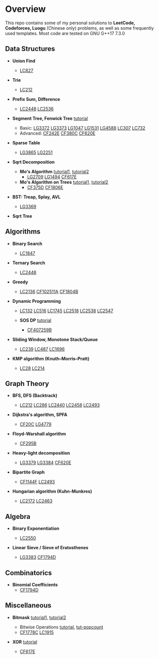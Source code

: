 # Overview
This repo contains some of my personal solutions to  **LeetCode, Codeforces, Luogu** (Chinese only) problems, as well as some frequently used templates. Most code are tested on GNU G++17 7.3.0

## Data Structures

- **Union Find**
  - [LC827](https://leetcode.com/problems/making-a-large-island/)

- **Trie**
  - [LC212](https://leetcode.com/problems/word-search-ii/)

- **Prefix Sum, Difference**
  - [LC2448](https://leetcode.com/problems/minimum-cost-to-make-array-equal/)
    [LC2536](https://leetcode.com/problems/increment-submatrices-by-one/)

- **Segment Tree, Fenwick Tree** [tutorial](https://codeforces.com/blog/entry/18051)
  - Basic: [LG3372](https://www.luogu.com.cn/problem/P3372)
    [LG3373](https://www.luogu.com.cn/problem/P3373)
    [LG1047](https://www.luogu.com.cn/problem/P1047)
    [LG1531](https://www.luogu.com.cn/problem/P1531)
    [LG4588](https://www.luogu.com.cn/problem/P4588)
    [LC307](https://leetcode.com/problems/range-sum-query-mutable/)
    [LC732](https://leetcode.com/problems/my-calendar-iii/)
  - Advanced: [CF242E](https://codeforces.com/problemset/problem/242/E)
    [CF380C](https://codeforces.com/contest/380/problem/C)
    [CF620E](https://codeforces.com/problemset/problem/620/E)

- **Sparse Table**
  - [LG3865](https://www.luogu.com.cn/problem/P3865)
  [LG2251](https://www.luogu.com.cn/problem/P2251)

- **Sqrt Decomposition**
  - **Mo's Algorithm**
    [tutorial1](https://cp-algorithms.com/data_structures/sqrt_decomposition.html#mos-algorithm),
    [tutorial2](https://codeforces.com/blog/entry/72690)
    - [LG2709](https://www.luogu.com.cn/problem/P2709)
      [LG1494](https://www.luogu.com.cn/problem/P1494)
      [CF617E](https://codeforces.com/problemset/problem/617/E)
  - **Mo's Algorithm on Trees**
    [tutorial1](https://codeforces.com/blog/entry/43230),
    [tutorial2](https://codeforces.com/blog/entry/68271)
    - [CF375D](https://codeforces.com/problemset/problem/375/D)
      [CF1806E](https://codeforces.com/contest/1806/problem/E)

- **BST: Treap, Splay, AVL**
  - [LG3369](https://www.luogu.com.cn/problem/solution/P3369)

- **Sqrt Tree**

## Algorithms

- **Binary Search**
  - [LC1847](https://leetcode.com/problems/closest-room/)

- **Ternary Search**
  - [LC2448](https://leetcode.com/problems/minimum-cost-to-make-array-equal/)

- **Greedy**
  - [LC2136](https://leetcode.com/problems/earliest-possible-day-of-full-bloom/)
  [CF102511A](https://codeforces.com/problemset/gymProblem/102511/A)
  [CF1804B](https://codeforces.com/problemset/problem/1804/B)

- **Dynamic Programming**
  - [LC132](https://leetcode.com/problems/palindrome-partitioning-ii/)
    [LC516](https://leetcode.com/problems/longest-palindromic-subsequence/)
    [LC1745](https://leetcode.com/problems/palindrome-partitioning-iv/)
    [LC2518](https://leetcode.com/problems/number-of-great-partitions/)
    [LC2538](https://leetcode.com/problems/difference-between-maximum-and-minimum-price-sum/)
    [LC2547](https://leetcode.com/problems/minimum-cost-to-split-an-array/)
    
  - **SOS DP** [tutorial](https://codeforces.com/blog/entry/45223)
    - [CF407259B](https://codeforces.com/gym/407259/problem/B)

- **Sliding Window, Monotone Stack/Queue**
  - [LC239](https://leetcode.com/problems/sliding-window-maximum/)
    [LC487](https://leetcode.com/problems/max-consecutive-ones-ii/)
    [LC1696](https://leetcode.com/problems/jump-game-vi/)

- **KMP algorithm (Knuth–Morris–Pratt)**
  - [LC28](https://leetcode.com/problems/find-the-index-of-the-first-occurrence-in-a-string/)
    [LC214](https://leetcode.com/problems/shortest-palindrome/)

## Graph Theory

- **BFS, DFS (Backtrack)**
  - [LC212](https://leetcode.com/problems/word-search-ii/) 
    [LC286](https://leetcode.com/problems/walls-and-gates/)
    [LC2440](https://leetcode.com/problems/create-components-with-same-value/)
    [LC2458](https://leetcode.com/problems/height-of-binary-tree-after-subtree-removal-queries/)
    [LC2493](https://leetcode.com/problems/divide-nodes-into-the-maximum-number-of-groups/)

- **Dijkstra's algorithm, SPFA**
  - [CF20C](https://codeforces.com/problemset/problem/20/C)
    [LG4779](https://www.luogu.com.cn/problem/P4779)

- **Floyd-Warshall algorithm**
  - [CF295B](https://codeforces.com/problemset/problem/295/B)

- **Heavy-light decomposition**
  - [LG3379](https://www.luogu.com.cn/problem/P3379)
    [LG3384](https://www.luogu.com.cn/problem/P3384)
    [CF620E](https://codeforces.com/problemset/problem/620/E)

- **Bipartite Graph**
  - [CF1144F](https://codeforces.com/problemset/problem/1144/F) 
    [LC2493](https://leetcode.com/problems/divide-nodes-into-the-maximum-number-of-groups/)

- **Hungarian algorithm (Kuhn-Munkres)**
  - [LC2172](https://leetcode.com/problems/maximum-and-sum-of-array/)
    [LC2463](https://leetcode.com/problems/minimum-total-distance-traveled/)

## Algebra

- **Binary Exponentiation**
  - [LC2550](https://leetcode.com/problems/count-collisions-of-monkeys-on-a-polygon/)

- **Linear Sieve / Sieve of Eratosthenes**
  - [LG3383](https://www.luogu.com.cn/problem/P3383)
    [CF1794D](https://codeforces.com/problemset/problem/1794/D)

## Combinatorics

- **Binomial Coefficients**
  - [CF1794D](https://codeforces.com/problemset/problem/1794/D)

## Miscellaneous

- **Bitmask**
  [tutorial1](https://www.topcoder.com/thrive/articles/A%20bit%20of%20fun:%20fun%20with%20bits),
  [tutorial2](https://codeforces.com/blog/entry/81516)
  - Bitwise Operations
    [tutorial](https://codeforces.com/blog/entry/73490),
    [tut-popcount](https://codeforces.com/blog/entry/13134)
  - [CF1778C](https://codeforces.com/problemset/problem/1778/C)
    [LC1915](https://leetcode.com/problems/number-of-wonderful-substrings/)

- **XOR** [tutorial](https://codeforces.com/blog/entry/68953)
  - [CF617E](https://codeforces.com/problemset/problem/617/E)
